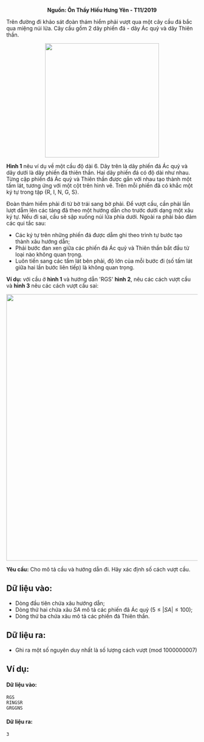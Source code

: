 **<center>Nguồn: Ôn Thầy Hiếu Hưng Yên - T11/2019</center>**

Trên đường đi khảo sát đoàn thám hiểm phải vượt qua một cây cầu đá bắc qua miệng núi lửa. Cây cầu gồm $2$ dãy phiến đá - dãy Ác quỷ và dãy Thiên thần.
<center><img src="/images/problems/1195/bridge1.svg" width=300px ></center>

**Hình 1** nêu ví dụ về một cầu độ dài $6$. Dãy trên là dãy phiến đá Ác quỷ và dãy dưới là dãy phiến đá thiên thần. Hai dãy phiến đá có độ dài như nhau. Từng cặp phiến đá Ác  quỷ và Thiên thần được gắn với nhau tạo thành một tấm lát, tương ứng với một cột trên hình vẽ. Trên mỗi phiến đã có khắc một ký tự trong tập {R, I, N, G, S}.

Đoàn thám hiểm phải đi từ bờ trái sang bờ phải. Để vượt cầu, cần phải lần lượt dẫm  lên các tảng đã theo một hướng dẫn cho trước dưới dạng một xâu ký tự. Nếu đi sai, cầu sẽ sập xuống núi lửa phía dưới. Ngoài ra phải bảo đảm các qui tắc sau:
- Các ký tự trên những phiến đá được dẫm ghi theo trình tự bước tạo thành xâu hướng dẫn;
- Phải bước đan xen giữa các phiến đá Ác quỷ và Thiên thần bắt đầu từ loại nào không quan trọng.
- Luôn tiến sang các tấm lát bên phải, độ lớn của mỗi bước đi (số tấm lát giữa hai lần bước liên tiếp) là không quan trọng.

**Ví dụ:** với cầu ở **hình 1** và hướng dẫn 'RGS' **hình 2**, nêu các cách vượt cầu và **hình 3** nêu các cách vượt cầu sai:
<center><img src="/images/problems/1195/bridge2.svg" width=700px ></center>

**Yêu cầu:** Cho mô tả cầu và hướng dẫn đi. Hãy xác định số cách vượt cầu.

## Dữ liệu vào:
- Dòng đầu tiên chứa xâu hướng dẫn;
- Dòng thứ hai chứa xâu $SA$ mô tả các phiến đã Ác quỷ $(5≤|SA|≤100)$;
- Dòng thứ ba chứa xâu mô tả các phiến đá Thiên thần.

## Dữ liệu ra:
- Ghi ra một số nguyên duy nhất là số lượng cách vượt $(\text{mod }1000000007)$

## Ví dụ:
#### Dữ liệu vào:
```
RGS
RINGSR
GRGGNS
```

#### Dữ liệu ra:
```
3
```